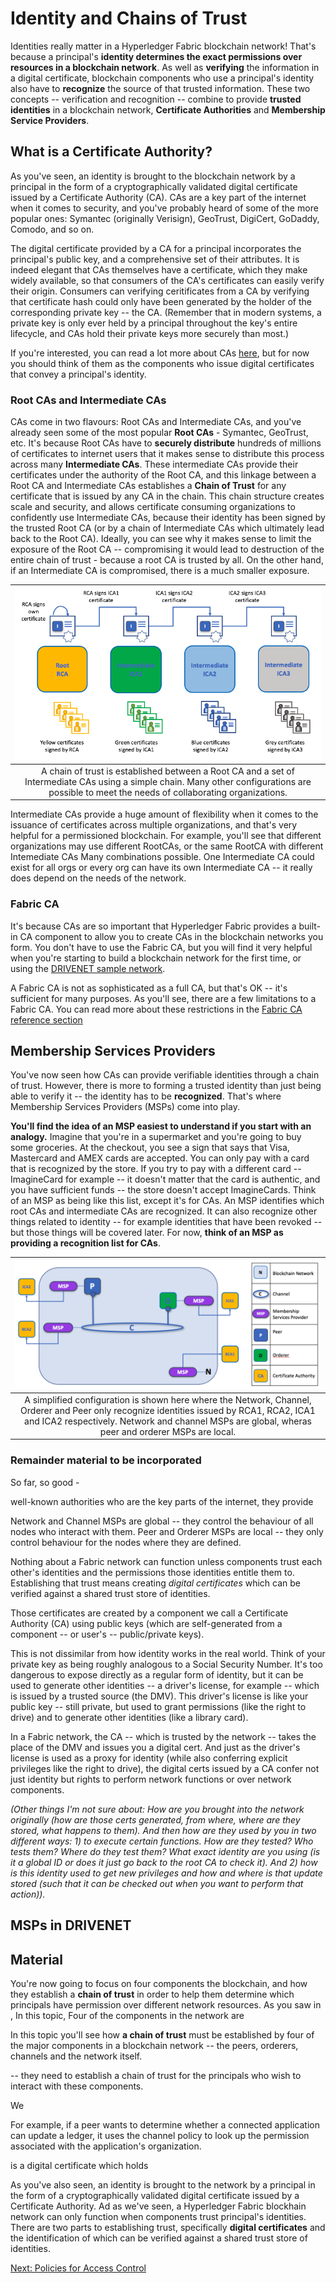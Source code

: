 # Identity and Chains of Trust

Identities really matter in a Hyperledger Fabric blockchain network! That's because a principal's **identity determines the exact permissions over resources in a blockchain network**. As well as **verifying** the information in a digital certificate, blockchain components who use a principal's identity also have to **recognize** the source of that trusted information. These two concepts -- verification and recognition -- combine to provide **trusted identities** in a blockchain network,  **Certificate Authorities** and **Membership Service Providers**.

## What is a Certificate Authority?

As you've seen, an identity is brought to the blockchain network by a principal in the form of a cryptographically validated digital certificate issued by a Certificate Authority (CA). CAs are a key part of the internet when it comes to security, and you've probably heard of some of the more popular ones: Symantec (originally Verisign), GeoTrust, DigiCert, GoDaddy, Comodo, and so on.  

The digital certificate provided by a CA for a principal incorporates the principal's public key, and a comprehensive set of their attributes. It is indeed elegant that CAs themselves have a certificate, which they make widely available, so that consumers of the CA's certificates can easily verify their origin. Consumers can verifying ceritificates from a CA by verifying that certificate hash could only have been generated by the holder of the corresponding private key -- the CA. (Remember that in modern systems, a private key is only ever held by a principal throughout the key's entire lifecycle, and CAs hold their private keys more securely than most.)

If you're interested, you can read a lot more about CAs [here](./), but for now you should think of them as the components who issue digital certificates that convey a principal's identity.

### Root CAs and Intermediate CAs

CAs come in two flavours: Root CAs and Intermediate CAs, and you've already seen some of the most popular **Root CAs** - Symantec, GeoTrust, etc. It's because Root CAs have to **securely distribute** hundreds of millions of certificates to internet users that it makes sense to distribute this process across many **Intermediate CAs**. These intermediate CAs provide their certificates under the authority of the Root CA, and this linkage between a Root CA and Intermediate CAs establishes a **Chain of Trust** for any certificate that is issued by any CA in the chain. This chain structure creates scale and security, and allows certificate consuming organizations to confidently use Intermediate CAs, because their identity has been signed by the trusted Root CA (or by a chain of Intermediate CAs which ultimately lead back to the Root CA). Ideally, you can see why it makes sense to limit the exposure of the Root CA -- compromising it would lead to destruction of the entire chain of trust - because a root CA is trusted by all. On the other hand, if an Intermediate CA is compromised, there is a much smaller exposure.

| ![ChainOfTrust](./IdentityandChainsofTrust.diagram.1.png) |
| :---: |
| A chain of trust is established between a Root CA and a set of Intermediate CAs using a simple chain. Many other configurations are possible to meet the needs of collaborating organizations. |

Intermediate CAs provide a huge amount of flexibility when it comes to the issuance of certificates across multiple organizations, and that's very helpful for a permissioned blockchain.  For example, you'll see that different organizations may use different RootCAs, or the same RootCA with different Intemediate CAs Many combinations possible. One Intermediate CA could exist for all orgs or every org can have its own Intermediate CA -- it really does depend on the needs of the network.

### Fabric CA

It's because CAs are so important that Hyperledger Fabric provides a built-in CA component to allow you to create CAs in the blockchain networks you form. You don't have to use the Fabric CA, but you will find it very helpful when you're starting to build a blockchain network for the first time, or using the [DRIVENET sample network](./).  

A Fabric CA is not as sophisticated as a full CA, but that's OK -- it's sufficient for many purposes. As you'll see, there are a few limitations to a Fabric CA. You can read more about these restrictions in the [Fabric CA reference section](../ReferenceMaterial/FabricCA.md)

## Membership Services Providers

You've now seen how CAs can provide verifiable identities through a chain of trust. However, there is more to forming a trusted identity than just being able to verify it -- the identity has to be **recognized**.  That's where Membership Services Providers (MSPs) come into play.

**You'll find the idea of an MSP easiest to understand if you start with an analogy.** Imagine that you're in a supermarket and you're going to buy some groceries. At the checkout, you see a sign that says that Visa, Mastercard and AMEX cards are accepted. You can only pay with a card that is recognized by the store.  If you try to pay with a different card -- ImagineCard for example -- it doesn't matter that the card is authentic, and you have sufficient funds -- the store doesn't accept ImagineCards.  Think of an MSP as being like this list, except it's for CAs.  An MSP identifies which root CAs and intermediate CAs are recognized.  It can also recognize other things related to identity -- for example identities that have been revoked -- but those things will be covered later.  For now, **think of an MSP as providing a recognition list for CAs**.

| ![MSPs](./IdentityandChainsofTrust.diagram.2.png) |
| :---: |
| A simplified configuration is shown here where the Network, Channel, Orderer and Peer only recognize identities issued by RCA1, RCA2, ICA1 and ICA2 respectively.  Network and channel MSPs are global, wheras peer and orderer MSPs are local. |

### Remainder material to be incorporated

So far, so good  -

well-known authorities who are the key parts of the internet, they provide  

 Network and Channel MSPs are global -- they control the behaviour of all nodes who interact with them.  Peer and Orderer MSPs are local -- they only control behaviour for the nodes where they are defined.  

Nothing about a Fabric network can function unless components trust each other's identities and the permissions those identities entitle them to. Establishing that trust means creating *digital certificates* which can be verified against a shared trust store of identities.

Those certificates are created by a component we call a Certificate Authority (CA) using public keys (which are self-generated from a component -- or user's -- public/private keys).

This is not dissimilar from how identity works in the real world. Think of your private key as being roughly analogous to a Social Security Number. It's too dangerous to expose directly as a regular form of identity, but it can be used to generate other identities -- a driver's license, for example -- which is issued by a trusted source (the DMV). This driver's license is like your public key -- still private, but used to grant permissions (like the right to drive) and to generate other identities (like a library card).

In a Fabric network, the CA -- which is trusted by the network -- takes the place of the DMV and issues you a digital cert. And just as the driver's license is used as a proxy for identity (while also conferring explicit privileges like the right to drive), the digital certs issued by a CA confer not just identity but rights to perform network functions or over network components.




*(Other things I'm not sure about: How are you brought into the network originally (how are those certs generated, from where, where are they stored, what happens to them). And then how are they used by you in two different ways: 1) to execute certain functions. How are they tested? Who tests them? Where do they test them? What exact identity are you using (is it a global ID or does it just go back to the root CA to check it). And 2) how is this identity used to get new privileges and how and where is that update stored (such that it can be checked out when you want to perform that action)).*











## MSPs in DRIVENET

## Material

You're now going to focus on four components the blockchain, and how they establish a **chain of trust** in order to help them determine which principals have permission over different network resources. As you saw in [](./),
In this topic, Four of the components in the network are

In this topic you'll see how **a chain of trust** must be established by four of the major components in a blockchain network -- the peers, orderers, channels and the network itself.

 -- they need to establish a chain of trust for the principals who wish to interact with these components.  

We  

For example, if a peer wants to determine whether a connected application can update a ledger, it uses the channel policy to look up the permission associated with the application's organization.

is a digital certificate which holds

As you've also seen, an identity is brought to the network by a principal in the form of a cryptographically validated digital certificate issued by a Certificate Authority.  Ad as we've seen, a Hyperledger Fabric blockhain network can only function when components trust principal's identities. There are two parts to establishing trust, specifically **digital certificates** and the identification of which can be verified against a shared trust store of identities.






[Next: Policies for Access Control](./PoliciesforAccessControl.md)

